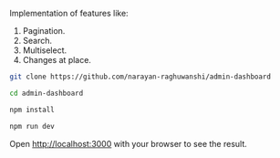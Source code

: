 Implementation of features like:
1. Pagination.
2. Search.
3. Multiselect.
4. Changes at place.


```bash 
git clone https://github.com/narayan-raghuwanshi/admin-dashboard
```
```bash
cd admin-dashboard
```
```bash
npm install
```
```bash
npm run dev
```

Open [http://localhost:3000](http://localhost:3000) with your browser to see the result.
